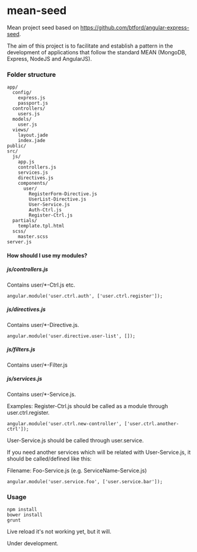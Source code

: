 mean-seed
=========

Mean project seed based on https://github.com/btford/angular-express-seed.

The aim of this project is to facilitate and establish a pattern in the development of applications that follow the standard MEAN (MongoDB, Express, NodeJS and AngularJS). 

### Folder structure

```
app/
  config/
    express.js
    passport.js
  controllers/
    users.js
  models/
    user.js
  views/
    layout.jade
    index.jade
public/
src/
  js/
    app.js
    controllers.js
    services.js
    directives.js
    components/
      user/
        RegisterForm-Directive.js
        UserList-Directive.js      
        User-Service.js
        Auth-Ctrl.js
        Register-Ctrl.js
  partials/
    template.tpl.html
  scss/
    master.scss
server.js
```

#### How should I use my modules?

##### js/controllers.js
Contains user/*-Ctrl.js etc.

```
angular.module('user.ctrl.auth', ['user.ctrl.register']);
```

##### js/directives.js
Contains user/*-Directive.js.

```
angular.module('user.directive.user-list', []);
```

##### js/filters.js
Contains user/*-Filter.js

##### js/services.js
Contains user/*-Service.js.

Examples:
Register-Ctrl.js should be called as a module through user.ctrl.register.

```
angular.module('user.ctrl.new-controller', ['user.ctrl.another-ctrl']);
```

User-Service.js should be called through user.service.

If you need another services which will be related with User-Service.js, it should be called/defined like this:

Filename: Foo-Service.js (e.g. ServiceName-Service.js)
```
angular.module('user.service.foo', ['user.service.bar']);
```

### Usage

```
npm install
bower install
grunt
```

Live reload it's not working yet, but it will.

Under development.
